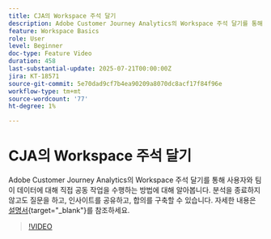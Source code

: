 ```yaml
---
title: CJA의 Workspace 주석 달기
description: Adobe Customer Journey Analytics의 Workspace 주석 달기를 통해 사용자와 팀이 데이터에 대해 직접 공동 작업을 수행하는 방법에 대해 알아봅니다. 분석을 종료하지 않고도 질문을 하고, 인사이트를 공유하고, 합의를 구축할 수 있습니다.
feature: Workspace Basics
role: User
level: Beginner
doc-type: Feature Video
duration: 458
last-substantial-update: 2025-07-21T00:00:00Z
jira: KT-18571
source-git-commit: 5e70dad9cf7b4ea90209a8070dc8acf17f84f96e
workflow-type: tm+mt
source-wordcount: '77'
ht-degree: 1%

---
```



# CJA의 Workspace 주석 달기

Adobe Customer Journey Analytics의 Workspace 주석 달기를 통해 사용자와 팀이 데이터에 대해 직접 공동 작업을 수행하는 방법에 대해 알아봅니다. 분석을 종료하지 않고도 질문을 하고, 인사이트를 공유하고, 합의를 구축할 수 있습니다. 자세한 내용은 [설명서](https://experienceleague.adobe.com/ko/docs/analytics-platform/using/cja-workspace/build-workspace-project/comment-projects){target="_blank"}를 참조하세요.

>[!VIDEO](https://video.tv.adobe.com/v/3469446/?learn=on&enablevpops)
